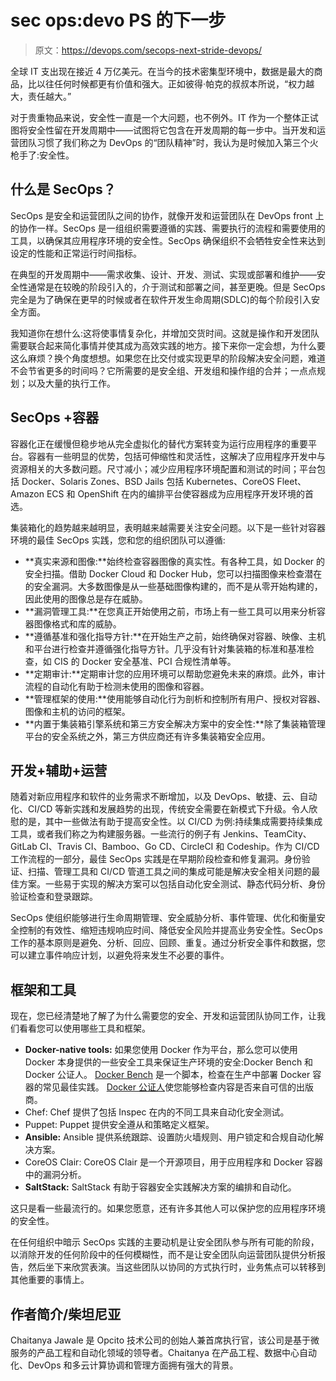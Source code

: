 # sec ops:devo PS 的下一步

> 原文：<https://devops.com/secops-next-stride-devops/>

全球 IT 支出现在接近 4 万亿美元。在当今的技术密集型环境中，数据是最大的商品，比以往任何时候都更有价值和强大。正如彼得·帕克的叔叔本所说，“权力越大，责任越大。”

对于贵重物品来说，安全性一直是一个大问题，也不例外。IT 作为一个整体正试图将安全性留在开发周期中——试图将它包含在开发周期的每一步中。当开发和运营团队习惯了我们称之为 DevOps 的“团队精神”时，我认为是时候加入第三个火枪手了:安全性。

## 什么是 SecOps？

SecOps 是安全和运营团队之间的协作，就像开发和运营团队在 DevOps front 上的协作一样。SecOps 是一组组织需要遵循的实践、需要执行的流程和需要使用的工具，以确保其应用程序环境的安全性。SecOps 确保组织不会牺牲安全性来达到设定的性能和正常运行时间指标。

在典型的开发周期中——需求收集、设计、开发、测试、实现或部署和维护——安全性通常是在较晚的阶段引入的，介于测试和部署之间，甚至更晚。但是 SecOps 完全是为了确保在更早的时候或者在软件开发生命周期(SDLC)的每个阶段引入安全方面。

我知道你在想什么:这将使事情复杂化，并增加交货时间。这就是操作和开发团队需要联合起来简化事情并使其成为高效实践的地方。接下来你一定会想，为什么要这么麻烦？换个角度想想。如果您在比交付或实现更早的阶段解决安全问题，难道不会节省更多的时间吗？它所需要的是安全组、开发组和操作组的合并；一点点规划；以及大量的执行工作。

## SecOps +容器

容器化正在缓慢但稳步地从完全虚拟化的替代方案转变为运行应用程序的重要平台。容器有一些明显的优势，包括可伸缩性和灵活性，这解决了应用程序开发中与资源相关的大多数问题。尺寸减小；减少应用程序环境配置和测试的时间；平台包括 Docker、Solaris Zones、BSD Jails 包括 Kubernetes、CoreOS Fleet、Amazon ECS 和 OpenShift 在内的编排平台使容器成为应用程序开发环境的首选。

集装箱化的趋势越来越明显，表明越来越需要关注安全问题。以下是一些针对容器环境的最佳 SecOps 实践，您和您的组织团队可以遵循:

*   **真实来源和图像:**始终检查容器图像的真实性。有各种工具，如 Docker 的安全扫描。借助 Docker Cloud 和 Docker Hub，您可以扫描图像来检查潜在的安全漏洞。大多数图像是从一些基础图像构建的，而不是从零开始构建的，因此使用的图像总是存在威胁。
*   **漏洞管理工具:**在您真正开始使用之前，市场上有一些工具可以用来分析容器图像格式和库的威胁。
*   **遵循基准和强化指导方针:**在开始生产之前，始终确保对容器、映像、主机和平台进行检查并遵循强化指导方针。几乎没有针对集装箱的标准和基准检查，如 CIS 的 Docker 安全基准、PCI 合规性清单等。
*   **定期审计:**定期审计您的应用环境可以帮助您避免未来的麻烦。此外，审计流程的自动化有助于检测未使用的图像和容器。
*   **管理框架的使用:**使用能够自动化行为剖析和控制所有用户、授权对容器、图像和主机的访问的框架。
*   **内置于集装箱引擎系统和第三方安全解决方案中的安全性:**除了集装箱管理平台的安全系统之外，第三方供应商还有许多集装箱安全应用。

## 开发+辅助+运营

随着对新应用程序和软件的业务需求不断增加，以及 DevOps、敏捷、云、自动化、CI/CD 等新实践和发展趋势的出现，传统安全需要在新模式下升级。令人欣慰的是，其中一些做法有助于提高安全性。以 CI/CD 为例:持续集成需要持续集成工具，或者我们称之为构建服务器。一些流行的例子有 Jenkins、TeamCity、GitLab CI、Travis CI、Bamboo、Go CD、CircleCI 和 Codeship。作为 CI/CD 工作流程的一部分，最佳 SecOps 实践是在早期阶段检查和修复漏洞。身份验证、扫描、管理工具和 CI/CD 管道工具之间的集成可能是解决安全相关问题的最佳方案。一些易于实现的解决方案可以包括自动化安全测试、静态代码分析、身份验证检查和登录跟踪。

SecOps 使组织能够进行生命周期管理、安全威胁分析、事件管理、优化和衡量安全控制的有效性、缩短违规响应时间、降低安全风险并提高业务安全性。SecOps 工作的基本原则是避免、分析、回应、回顾、重复。通过分析安全事件和数据，您可以建立事件响应计划，以避免将来发生不必要的事件。

## 框架和工具

现在，您已经清楚地了解了为什么需要您的安全、开发和运营团队协同工作，让我们看看您可以使用哪些工具和框架。

*   **Docker-native tools:** 如果您使用 Docker 作为平台，那么您可以使用 Docker 本身提供的一些安全工具来保证生产环境的安全:Docker Bench 和 Docker 公证人。 [Docker Bench](https://github.com/docker/docker-bench-security) 是一个脚本，检查在生产中部署 Docker 容器的常见最佳实践。 [Docker 公证人](https://github.com/docker/notary)使您能够检查内容是否来自可信的出版商。
*   Chef: Chef 提供了包括 Inspec 在内的不同工具来自动化安全测试。
*   Puppet: Puppet 提供安全遵从和策略定义框架。
*   **Ansible:** Ansible 提供系统跟踪、设置防火墙规则、用户锁定和合规自动化解决方案。
*   CoreOS Clair: CoreOS Clair 是一个开源项目，用于应用程序和 Docker 容器中的漏洞分析。
*   **SaltStack:** SaltStack 有助于容器安全实践解决方案的编排和自动化。

这只是看一些最流行的。如果您愿意，还有许多其他人可以保护您的应用程序环境的安全性。

在任何组织中暗示 SecOps 实践的主要动机是让安全团队参与所有可能的阶段，以消除开发的任何阶段中的任何模糊性，而不是让安全团队向运营团队提供分析报告，然后坐下来欣赏表演。当这些团队以协同的方式执行时，业务焦点可以转移到其他重要的事情上。

## **作者简介/柴坦尼亚**

Chaitanya Jawale 是 Opcito 技术公司的创始人兼首席执行官，该公司是基于微服务的产品工程和自动化领域的领导者。Chaitanya 在产品工程、数据中心自动化、DevOps 和多云计算协调和管理方面拥有强大的背景。